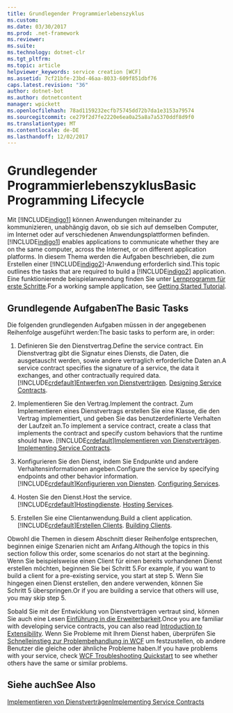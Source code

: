 ```yaml
---
title: Grundlegender Programmierlebenszyklus
ms.custom: 
ms.date: 03/30/2017
ms.prod: .net-framework
ms.reviewer: 
ms.suite: 
ms.technology: dotnet-clr
ms.tgt_pltfrm: 
ms.topic: article
helpviewer_keywords: service creation [WCF]
ms.assetid: 7cf21bfe-23bd-46aa-8033-609f851dbf76
caps.latest.revision: "36"
author: dotnet-bot
ms.author: dotnetcontent
manager: wpickett
ms.openlocfilehash: 78ad1159232ecfb75745dd72b7da1e3153a79574
ms.sourcegitcommit: ce279f2d7fe2220e6ea0a25a8a7a5370ddf8d9f0
ms.translationtype: MT
ms.contentlocale: de-DE
ms.lasthandoff: 12/02/2017
---
```

# <a name="basic-programming-lifecycle"></a><span data-ttu-id="00a28-102">Grundlegender Programmierlebenszyklus</span><span class="sxs-lookup"><span data-stu-id="00a28-102">Basic Programming Lifecycle</span></span>
<span data-ttu-id="00a28-103">Mit [!INCLUDE[indigo1](../../../includes/indigo1-md.md)] können Anwendungen miteinander zu kommunizieren, unabhängig davon, ob sie sich auf demselben Computer, im Internet oder auf verschiedenen Anwendungsplattformen befinden.</span><span class="sxs-lookup"><span data-stu-id="00a28-103">[!INCLUDE[indigo1](../../../includes/indigo1-md.md)] enables applications to communicate whether they are on the same computer, across the Internet, or on different application platforms.</span></span> <span data-ttu-id="00a28-104">In diesem Thema werden die Aufgaben beschrieben, die zum Erstellen einer [!INCLUDE[indigo2](../../../includes/indigo2-md.md)]-Anwendung erforderlich sind.</span><span class="sxs-lookup"><span data-stu-id="00a28-104">This topic outlines the tasks that are required to build a [!INCLUDE[indigo2](../../../includes/indigo2-md.md)] application.</span></span> <span data-ttu-id="00a28-105">Eine funktionierende beispielanwendung finden Sie unter [Lernprogramm für erste Schritte](../../../docs/framework/wcf/getting-started-tutorial.md).</span><span class="sxs-lookup"><span data-stu-id="00a28-105">For a working sample application, see [Getting Started Tutorial](../../../docs/framework/wcf/getting-started-tutorial.md).</span></span>  
  
## <a name="the-basic-tasks"></a><span data-ttu-id="00a28-106">Grundlegende Aufgaben</span><span class="sxs-lookup"><span data-stu-id="00a28-106">The Basic Tasks</span></span>  
 <span data-ttu-id="00a28-107">Die folgenden grundlegenden Aufgaben müssen in der angegebenen Reihenfolge ausgeführt werden:</span><span class="sxs-lookup"><span data-stu-id="00a28-107">The basic tasks to perform are, in order:</span></span>  
  
1.  <span data-ttu-id="00a28-108">Definieren Sie den Dienstvertrag.</span><span class="sxs-lookup"><span data-stu-id="00a28-108">Define the service contract.</span></span> <span data-ttu-id="00a28-109">Ein Dienstvertrag gibt die Signatur eines Diensts, die Daten, die ausgetauscht werden, sowie andere vertraglich erforderliche Daten an.</span><span class="sxs-lookup"><span data-stu-id="00a28-109">A service contract specifies the signature of a service, the data it exchanges, and other contractually required data.</span></span> [!INCLUDE[crdefault](../../../includes/crdefault-md.md)]<span data-ttu-id="00a28-110">[Entwerfen von Dienstverträgen](../../../docs/framework/wcf/designing-service-contracts.md).</span><span class="sxs-lookup"><span data-stu-id="00a28-110"> [Designing Service Contracts](../../../docs/framework/wcf/designing-service-contracts.md).</span></span>  
  
2.  <span data-ttu-id="00a28-111">Implementieren Sie den Vertrag.</span><span class="sxs-lookup"><span data-stu-id="00a28-111">Implement the contract.</span></span> <span data-ttu-id="00a28-112">Zum Implementieren eines Dienstvertrags erstellen Sie eine Klasse, die den Vertrag implementiert, und geben Sie das benutzerdefinierte Verhalten der Laufzeit an.</span><span class="sxs-lookup"><span data-stu-id="00a28-112">To implement a service contract, create a class that implements the contract and specify custom behaviors that the runtime should have.</span></span> [!INCLUDE[crdefault](../../../includes/crdefault-md.md)]<span data-ttu-id="00a28-113">[Implementieren von Dienstverträgen](../../../docs/framework/wcf/implementing-service-contracts.md).</span><span class="sxs-lookup"><span data-stu-id="00a28-113"> [Implementing Service Contracts](../../../docs/framework/wcf/implementing-service-contracts.md).</span></span>  
  
3.  <span data-ttu-id="00a28-114">Konfigurieren Sie den Dienst, indem Sie Endpunkte und andere Verhaltensinformationen angeben.</span><span class="sxs-lookup"><span data-stu-id="00a28-114">Configure the service by specifying endpoints and other behavior information.</span></span> [!INCLUDE[crdefault](../../../includes/crdefault-md.md)]<span data-ttu-id="00a28-115">[Konfigurieren von Diensten](../../../docs/framework/wcf/configuring-services.md).</span><span class="sxs-lookup"><span data-stu-id="00a28-115"> [Configuring Services](../../../docs/framework/wcf/configuring-services.md).</span></span>  
  
4.  <span data-ttu-id="00a28-116">Hosten Sie den Dienst.</span><span class="sxs-lookup"><span data-stu-id="00a28-116">Host the service.</span></span> [!INCLUDE[crdefault](../../../includes/crdefault-md.md)]<span data-ttu-id="00a28-117">[Hostingdienste](../../../docs/framework/wcf/hosting-services.md).</span><span class="sxs-lookup"><span data-stu-id="00a28-117"> [Hosting Services](../../../docs/framework/wcf/hosting-services.md).</span></span>  
  
5.  <span data-ttu-id="00a28-118">Erstellen Sie eine Clientanwendung.</span><span class="sxs-lookup"><span data-stu-id="00a28-118">Build a client application.</span></span> [!INCLUDE[crdefault](../../../includes/crdefault-md.md)]<span data-ttu-id="00a28-119">[Erstellen Clients](../../../docs/framework/wcf/building-clients.md).</span><span class="sxs-lookup"><span data-stu-id="00a28-119"> [Building Clients](../../../docs/framework/wcf/building-clients.md).</span></span>  
  
 <span data-ttu-id="00a28-120">Obwohl die Themen in diesem Abschnitt dieser Reihenfolge entsprechen, beginnen einige Szenarien nicht am Anfang.</span><span class="sxs-lookup"><span data-stu-id="00a28-120">Although the topics in this section follow this order, some scenarios do not start at the beginning.</span></span> <span data-ttu-id="00a28-121">Wenn Sie beispielsweise einen Client für einen bereits vorhandenen Dienst erstellen möchten, beginnen Sie bei Schritt 5.</span><span class="sxs-lookup"><span data-stu-id="00a28-121">For example, if you want to build a client for a pre-existing service, you start at step 5.</span></span> <span data-ttu-id="00a28-122">Wenn Sie hingegen einen Dienst erstellen, den andere verwenden, können Sie Schritt 5 überspringen.</span><span class="sxs-lookup"><span data-stu-id="00a28-122">Or if you are building a service that others will use, you may skip step 5.</span></span>  
  
 <span data-ttu-id="00a28-123">Sobald Sie mit der Entwicklung von Dienstverträgen vertraut sind, können Sie auch eine Lesen [Einführung in die Erweiterbarkeit](../../../docs/framework/wcf/introduction-to-extensibility.md).</span><span class="sxs-lookup"><span data-stu-id="00a28-123">Once you are familiar with developing service contracts, you can also read [Introduction to Extensibility](../../../docs/framework/wcf/introduction-to-extensibility.md).</span></span> <span data-ttu-id="00a28-124">Wenn Sie Probleme mit Ihrem Dienst haben, überprüfen Sie [Schnelleinstieg zur Problembehandlung in WCF](../../../docs/framework/wcf/wcf-troubleshooting-quickstart.md) um festzustellen, ob andere Benutzer die gleiche oder ähnliche Probleme haben.</span><span class="sxs-lookup"><span data-stu-id="00a28-124">If you have problems with your service, check [WCF Troubleshooting Quickstart](../../../docs/framework/wcf/wcf-troubleshooting-quickstart.md) to see whether others have the same or similar problems.</span></span>  
  
## <a name="see-also"></a><span data-ttu-id="00a28-125">Siehe auch</span><span class="sxs-lookup"><span data-stu-id="00a28-125">See Also</span></span>  
 [<span data-ttu-id="00a28-126">Implementieren von Dienstverträgen</span><span class="sxs-lookup"><span data-stu-id="00a28-126">Implementing Service Contracts</span></span>](../../../docs/framework/wcf/implementing-service-contracts.md)
